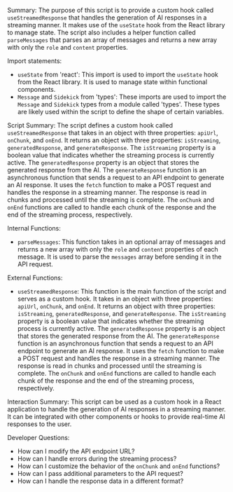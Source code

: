Summary:
The purpose of this script is to provide a custom hook called `useStreamedResponse` that handles the generation of AI responses in a streaming manner. It makes use of the `useState` hook from the React library to manage state. The script also includes a helper function called `parseMessages` that parses an array of messages and returns a new array with only the `role` and `content` properties.

Import statements:
- `useState` from 'react': This import is used to import the `useState` hook from the React library. It is used to manage state within functional components.
- `Message` and `Sidekick` from 'types': These imports are used to import the `Message` and `Sidekick` types from a module called 'types'. These types are likely used within the script to define the shape of certain variables.

Script Summary:
The script defines a custom hook called `useStreamedResponse` that takes in an object with three properties: `apiUrl`, `onChunk`, and `onEnd`. It returns an object with three properties: `isStreaming`, `generatedResponse`, and `generateResponse`. The `isStreaming` property is a boolean value that indicates whether the streaming process is currently active. The `generatedResponse` property is an object that stores the generated response from the AI. The `generateResponse` function is an asynchronous function that sends a request to an API endpoint to generate an AI response. It uses the `fetch` function to make a POST request and handles the response in a streaming manner. The response is read in chunks and processed until the streaming is complete. The `onChunk` and `onEnd` functions are called to handle each chunk of the response and the end of the streaming process, respectively.

Internal Functions:
- `parseMessages`: This function takes in an optional array of messages and returns a new array with only the `role` and `content` properties of each message. It is used to parse the `messages` array before sending it in the API request.

External Functions:
- `useStreamedResponse`: This function is the main function of the script and serves as a custom hook. It takes in an object with three properties: `apiUrl`, `onChunk`, and `onEnd`. It returns an object with three properties: `isStreaming`, `generatedResponse`, and `generateResponse`. The `isStreaming` property is a boolean value that indicates whether the streaming process is currently active. The `generatedResponse` property is an object that stores the generated response from the AI. The `generateResponse` function is an asynchronous function that sends a request to an API endpoint to generate an AI response. It uses the `fetch` function to make a POST request and handles the response in a streaming manner. The response is read in chunks and processed until the streaming is complete. The `onChunk` and `onEnd` functions are called to handle each chunk of the response and the end of the streaming process, respectively.

Interaction Summary:
This script can be used as a custom hook in a React application to handle the generation of AI responses in a streaming manner. It can be integrated with other components or hooks to provide real-time AI responses to the user.

Developer Questions:
- How can I modify the API endpoint URL?
- How can I handle errors during the streaming process?
- How can I customize the behavior of the `onChunk` and `onEnd` functions?
- How can I pass additional parameters to the API request?
- How can I handle the response data in a different format?